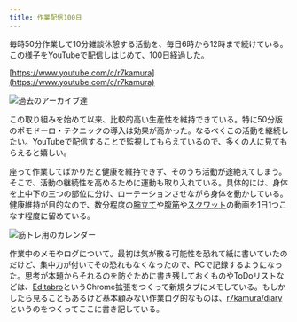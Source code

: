 ```yaml
---
title: 作業配信100日
---
```

毎時50分作業して10分雑談休憩する活動を、毎日6時から12時まで続けている。この様子をYouTubeで配信しはじめて、100日経過した。

[https://www.youtube.com/c/r7kamura](https://www.youtube.com/c/r7kamura)

![](https://lh3.googleusercontent.com/docs/ADP-6oFazBTH9EeklCCsGAF4mOwBoabym-K9Y1BZ5fZVoQp8b7qPtdG3XxyzsIXIfhFoyk2By3dFQtXClrMkXYM7oG4bhQBHMA8-2PYiaR0EJg88MgCcXFCvbNIbKhzGKG55jMgKPvOq1Gj2LKnaslwZHP9FEk-VSxpuScwCZdVF8tGvy7FE3IcYgiUWM2a5qn772CmqE8zy-QM0eIV4uJnVLYLnob8MhLrFvCYAN20cfacrZFbxysA_9JGrhw5vD9eAxn5PQDUBq2N-nTj9lNIcCAI87p5qa5df64k9g4ZmjlW1ZQq4-b5w5vOGCqfTrhIcQWwgUXRj3UieN_NCrJG2iFHa6glO1mtAF1XPQDGseF-YgbHySRSL4jOFLCIv9goymn8MC2oZg_F63vcXxx8S-2lsNkNc-TA0Gi6YI47YfkZE2urCGd1vDy0_ysRyxF_PWNOvMYrh72kBsbhJxLassagi8LKw_mWIIbJyzd0-y886ldDQp4jpKuf_rGGyAjsXLEhXgZrUZa9yXFR-w-riJKrFH0z9KmI8sCLNu5ABwxDS_XW4tV5A4ABXEKawuZxFoB9JMIhn5tJHvuqNi0O7ru5fNchdLVkhBqAGRy109QvSXhk2qEnNz1XB8IjXs19tJe-Xdrvj8UcieZHbNzIgwYgXurY-TvlADQWd9ojwF6Nxisuim__4GsaCeHs_WqlPvCzZICqSAfAOvaZ6Wx7e-J4J9QkSgK202RofnKsPCGMh-3rsjXMbK1FbsLpR0e7Ki80wIxpZKoL2xiKNWUcNjbqMcYXr19JB3ZCKGUrM8FZBucv-8qP_9Mn9qdw2PhqLhzyTfpaN5tUDMOuZTHt22p0O68P7JILHJAQZrb4jBolkes7gRb4XDYl5ROFjmtB47RrfcD2wV2jaeRBVxNsWxvwSSvw_VtwfVPtqa4SDevaow4iNADuHiRQFo1svamSjSUE60cPe-IWy-il_3YMlZhd3AfiY4bjgUvozp4YQ-fRgqltEJrsk0L5-ibzRr1qmVwP9aFMLbSkw10CTma8vtleyTgBkeunJ0vbNYituOTGVK4Vh04HRK51_RpTcVe99xSPZNNqG4fRZWsEDZKmmmrdA2XkE1yY2P3ftIrdSDaOo-OkSye42W4WKDYfAQqkDSloVqmOkb8fSkNubZv3pROfqzak0x6wZVLQMgoqdOQEq5hnEI-TujKDKotSzgAO28LBMVUGtMnM2aI6-o-2Jg_uGu0_qQAF5jFsAaZneujgg1YYdUQ "過去のアーカイブ達")

この取り組みを始めて以来、比較的高い生産性を維持できている。特に50分版のポモドーロ・テクニックの導入は効果が高かった。なるべくこの活動を継続したい。YouTubeで配信することで監視してもらえているので、多くの人に見てもらえると嬉しい。

座って作業してばかりだと健康を維持できず、そのうち活動が途絶えてしまう。そこで、活動の継続性を高めるために運動も取り入れている。具体的には、身体を上中下の三つの部位に分け、ローテーションさせながら身体を動かしている。健康維持が目的なので、数分程度の[腕立て](https://www.youtube.com/watch?v=AL6KJ4gPx0c)や[腹筋](https://www.youtube.com/watch?v=RXlnM5K6vMc)や[スクワット](https://www.youtube.com/watch?v=LOuh44mpQRg)の動画を1日1つこなす程度に留めている。

![](https://lh3.googleusercontent.com/docs/ADP-6oFc2UGrPmipm26j2vEBlCa8EO4UxVruIvk5SipjV1G2D8-L0BSC2FRtO36SptyaTAufgWPzsooVmFBnWmgHB-CfDKqguSROyiK5C5jMkFdvveVUWYipLjJDTLZhZ0Ddt7ggRWQzEyFD5v-EcM75hrEdqNgpQPXLi5c-iPZA0a23YKxVFrbjUAtoQTnlh2bwsBq0EjQ9e5usEEMWsfq7TyK7luVQXfHxVu5e7W_DUPcBYSO5GY6pS0eGbYbzdl-Pogw1oOgLGNnRWhCKDoxZ4KLiBW4ST3a-YKUoWKjS_ycZCFv9xiPoJw3VgXPWtxmI2oMsob8T2uPKKRSaDexFrW0oejlu9Vw7cy2JIFp88NPFc60u1nLZu3fo6JYoaf9-nwo8_BSss3nguh2k9aC1dmKv80KHlGmg2CwCUEHhx4zagN7Q5yU7say6QUe9e7xLDuv1_yNg0Yw6wxFsAY_vO5GQwX35cHJTrWDSnEvIxYsKj7VkiDXzqNF8uOP7MC4g1ca4B56yG3tujtm7FZrafvYHNBZDgZf2bYEtP1S_TU_v5NhX4i1fPmj-KMPIeGOwPasdjPQCFRc15Ejikin-OdoR091-63OZ6NRvtksz3RaUvJ3glJ0q-9GP586hyplIec_a1iR2FnAcOrBWBDseC0Agu17EQvxxbiGDWw3DGr5KYZuGj9GQDKi27k6tfeZk6lqzF4WS2DW6w_exla-zKu17AgoJB1kp6aezCVu1Fs55SF94QwskO32jpgqeqYzVJPTEUxU6Box_AR9xIWPQQV7LDMzL2emKq2B9VFzehSTTyeupVcLGM0zFd2EevgjDUaC74Pp3QF2-oseNrPJ8aZXNVFkH8ipJGdBMirt7xBGFcjIvSERkQfGPPg5Pby7Tm1lc4_Vd9zBodj1mBnSQp2rienbZBZcbrKJNqGplYDS0-I6uzRg8wCPN9VxXm-eqZ3PFxMKXRrztFfSYKSWznpwVHWQGKAak0rOhT-oI2OPTti41nX7E_BfhKvGEFMDO7vuOI0fkVBaVBcTz38qxNxPiZIg2LwUw4zcyB-4Bf_nkt7Jsm_ZkTdnMrqEdXPjWpwMVrOtOZyIQAClLWOUk8HKNbRFpXDWrDDL6mMZcjsQIIEdVUR85EA75VN52BzK8HKeRXvXwfm2hweN0FIZrmNNx-UozV_bJ1kih95Oih7Xg8y_Qz1agbONZjAF-MJ4jxlhMyjwO4LB0BwLulQWdyaDqRlnzcjm2aisAu7Pm0t43ZYG4 "筋トレ用のカレンダー")

作業中のメモやログについて。最初は気が散る可能性を恐れて紙に書いていたのだけど、集中力が付いてその恐れもなくなったので、PCで記録するようになった。思考が本題からそれるのを防ぐために書き残しておくものやToDoリストなどは、[Editabro](https://chrome.google.com/webstore/detail/editabro/eodgdnjgkjjlohklhoaapfhghgcoihmf)というChrome拡張をつくって新規タブにメモしている。もしかしたら見ることもあるけど基本顧みない作業ログ的なものは、[r7kamura/diary](https://r7kamura.github.io/diary/)というのをつくってここに書き記している。
